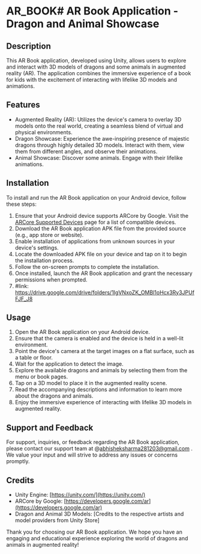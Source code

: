 # AR_BOOK# AR Book Application - Dragon and Animal Showcase

## Description
This AR Book application, developed using Unity, allows users to explore and interact with 3D models of dragons and some animals in augmented reality (AR). The application combines the immersive experience of a book for kids with the excitement of interacting with lifelike 3D models and animations.

## Features
- Augmented Reality (AR): Utilizes the device's camera to overlay 3D models onto the real world, creating a seamless blend of virtual and physical environments.
- Dragon Showcase: Experience the awe-inspiring presence of majestic dragons through highly detailed 3D models. Interact with them, view them from different angles, and observe their animations.
- Animal Showcase: Discover some animals. Engage with their lifelike animations.

## Installation
To install and run the AR Book application on your Android device, follow these steps:
1. Ensure that your Android device supports ARCore by Google. Visit the [ARCore Supported Devices](https://developers.google.com/ar/discover/supported-devices) page for a list of compatible devices.
2. Download the AR Book application APK file from the provided source (e.g., app store or website).
3. Enable installation of applications from unknown sources in your device's settings.
4. Locate the downloaded APK file on your device and tap on it to begin the installation process.
5. Follow the on-screen prompts to complete the installation.
6. Once installed, launch the AR Book application and grant the necessary permissions when prompted.
7. #link: https://drive.google.com/drive/folders/1IgVNxoZK_OMBl1oHcx3Ry3JPUfFJF_J8

## Usage
1. Open the AR Book application on your Android device.
2. Ensure that the camera is enabled and the device is held in a well-lit environment.
3. Point the device's camera at the target images on a flat surface, such as a table or floor.
4. Wait for the application to detect the image.
5. Explore the available dragons and animals by selecting them from the menu or book pages.
6. Tap on a 3D model to place it in the augmented reality scene.
8. Read the accompanying descriptions and information to learn more about the dragons and animals.
9. Enjoy the immersive experience of interacting with lifelike 3D models in augmented reality.

## Support and Feedback
For support, inquiries, or feedback regarding the AR Book application, please contact our support team at @abhisheksharma281203@gmail.com . We value your input and will strive to address any issues or concerns promptly.

## Credits
- Unity Engine: [https://unity.com/](https://unity.com/)
- ARCore by Google: [https://developers.google.com/ar](https://developers.google.com/ar)
- Dragon and Animal 3D Models: [Credits to the respective artists and model providers from Unity Store]

Thank you for choosing our AR Book application. We hope you have an engaging and educational experience exploring the world of dragons and animals in augmented reality!
